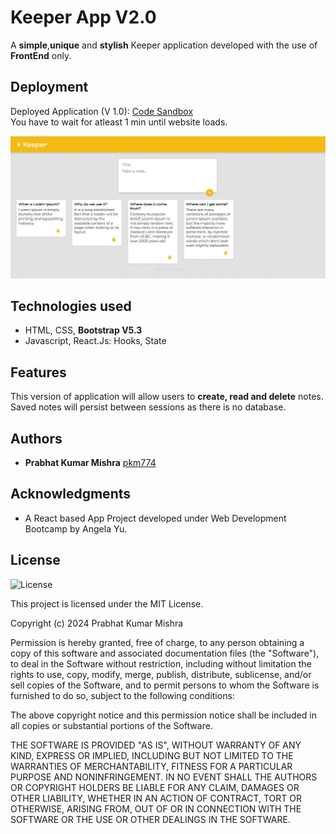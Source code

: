 # Keeper App V2.0

A **simple**,**unique** and **stylish** Keeper application developed with the use of **FrontEnd** only.

## Deployment

Deployed Application (V 1.0): [Code Sandbox](https://hs3tk4-5173.csb.app/)  
You have to wait for atleast 1 min until website loads.  

![Keep Application](./images/home.jpg)

## Technologies used

  * HTML, CSS, **Bootstrap V5.3**
  * Javascript, React.Js: Hooks, State

## Features

This version of application will allow users to <b>create, read and delete</b> notes. Saved notes will persist between sessions as there is no database.

## Authors

  - **Prabhat Kumar Mishra**
    [pkm774](https://pkm774.github.io/)

## Acknowledgments

  * A React based App Project developed under Web Development Bootcamp by Angela Yu.

## License

![License](https://img.shields.io/badge/license-MIT%20License-blue.svg)

This project is licensed under the MIT License.

Copyright (c) 2024 Prabhat Kumar Mishra

Permission is hereby granted, free of charge, to any person obtaining a copy
of this software and associated documentation files (the "Software"), to deal
in the Software without restriction, including without limitation the rights
to use, copy, modify, merge, publish, distribute, sublicense, and/or sell
copies of the Software, and to permit persons to whom the Software is
furnished to do so, subject to the following conditions:

The above copyright notice and this permission notice shall be included in all
copies or substantial portions of the Software.

THE SOFTWARE IS PROVIDED "AS IS", WITHOUT WARRANTY OF ANY KIND, EXPRESS OR
IMPLIED, INCLUDING BUT NOT LIMITED TO THE WARRANTIES OF MERCHANTABILITY,
FITNESS FOR A PARTICULAR PURPOSE AND NONINFRINGEMENT. IN NO EVENT SHALL THE
AUTHORS OR COPYRIGHT HOLDERS BE LIABLE FOR ANY CLAIM, DAMAGES OR OTHER
LIABILITY, WHETHER IN AN ACTION OF CONTRACT, TORT OR OTHERWISE, ARISING FROM,
OUT OF OR IN CONNECTION WITH THE SOFTWARE OR THE USE OR OTHER DEALINGS IN THE
SOFTWARE.